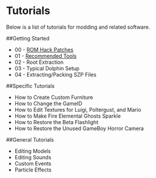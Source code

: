 # Tutorials 
Below is a list of tutorials for modding and related software.

##Getting Started

- 00 - [ROM Hack Patches](tutorials/01_Patches.md)
- 01 - [Recommended Tools](tutorials/02_Recommended_Tools.md)
- 02 - Root Extraction
- 03 - Typical Dolphin Setup
- 04 - Extracting/Packing SZP Files

##Specific Tutorials

- How to Create Custom Furniture
- How to Change the GameID
- How to Edit Textures for Luigi, Poltergust, and Mario
- How to Make Fire Elemental Ghosts Sparkle
- How to Restore the Beta Flashlight
- How to Restore the Unused GameBoy Horror Camera

##General Tutorials

- Editing Models
- Editing Sounds
- Custom Events
- Particle Effects




